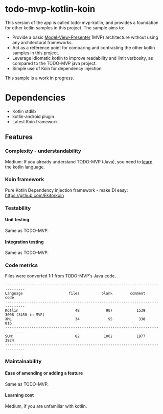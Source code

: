 # todo-mvp-kotlin-koin

This version of the app is called todo-mvp-kotlin, and provides a foundation for other kotlin samples in this project. The sample aims to:

* Provide a basic [Model-View-Presenter](https://en.wikipedia.org/wiki/Model%E2%80%93view%E2%80%93presenter) (MVP) architecture without using any architectural frameworks.
* Act as a reference point for comparing and contrasting the other kotlin samples in this project.
* Leverage idiomatic kotlin to improve readability and limit verbosity, as compared to the TODO-MVP java project.
* Simple use of Koin for dependency injection

This sample is a work in progress.

# Dependencies
*  Kotlin stdlib
*  kotlin-android plugin
*  Latest Koin framework

## Features

### Complexity - understandability

Medium: If you already understand TODO-MVP (Java), you need to [learn](http://kotlinlang.org/docs/reference/) the kotlin language.


### Koin framework

Pure Kotlin Dependency injection framework - make DI easy: https://github.com/Ekito/koin

### Testability

#### Unit testing

Same as TODO-MVP.

#### Integration testing

Same as TODO-MVP.

### Code metrics

Files were converted 1:1 from TODO-MVP's Java code.

```
-------------------------------------------------------------------------------
Language                     files          blank        comment           code
-------------------------------------------------------------------------------
Kotlin                          48            907           1539           3008 (3450 in MVP)
XML                             34             95            338            816
-------------------------------------------------------------------------------
SUM:                            82           1002           1977           3824
-------------------------------------------------------------------------------
```
### Maintainability

#### Ease of amending or adding a feature

Same as TODO-MVP.

#### Learning cost

Medium, if you are unfamiliar with kotlin.
